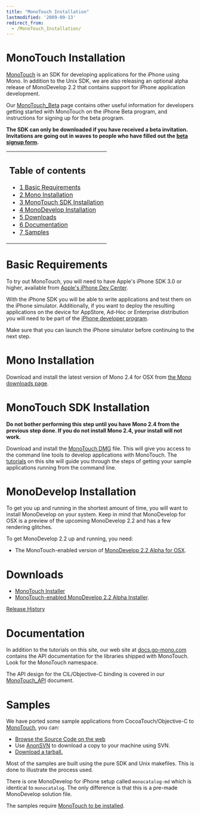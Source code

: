 ```yaml
---
title: "MonoTouch Installation"
lastmodified: '2009-09-13'
redirect_from:
  - /MonoTouch_Installation/
---
```


MonoTouch Installation
======================

[MonoTouch](/MonoTouch) is an SDK for developing applications for the iPhone using Mono. In addition to the Unix SDK, we are also releasing an optional alpha release of MonoDevelop 2.2 that contains support for iPhone application development.

Our [MonoTouch_Beta](/MonoTouch_Beta) page contains other useful information for developers getting started with MonoTouch on the iPhone Beta program, and instructions for signing up for the beta program.

**The SDK can only be downloaded if you have received a beta invitation. Invitations are going out in waves to people who have filled out the [beta signup form](http://spreadsheets.google.com/viewform?hl=en&formkey=dHRXeFI5b1NjUWdRRkpiSmxkanh6T1E6MA..).**

<table>
<col width="100%" />
<tbody>
<tr class="odd">
<td align="left"><h2>Table of contents</h2>
<ul>
<li><a href="#basic-requirements">1 Basic Requirements</a></li>
<li><a href="#mono-installation">2 Mono Installation</a></li>
<li><a href="#monotouch-sdk-installation">3 MonoTouch SDK Installation</a></li>
<li><a href="#monodevelop-installation">4 MonoDevelop Installation</a></li>
<li><a href="#downloads">5 Downloads</a></li>
<li><a href="#documentation">6 Documentation</a></li>
<li><a href="#samples">7 Samples</a></li>
</ul></td>
</tr>
</tbody>
</table>

Basic Requirements
==================

To try out MonoTouch, you will need to have Apple's iPhone SDK 3.0 or higher, available from [Apple's iPhone Dev Center](http://developer.apple.com/iphone/).

With the iPhone SDK you will be able to write applications and test them on the iPhone simulator. Additionally, if you want to deploy the resulting applications on the device for AppStore, Ad-Hoc or Enterprise distribution you will need to be part of the [iPhone developer program](http://developer.apple.com/iphone/program/).

Make sure that you can launch the iPhone simulator before continuing to the next step.

Mono Installation
=================

Download and install the latest version of Mono 2.4 for OSX from [the Mono downloads page](/download/).

MonoTouch SDK Installation
==========================

**Do not bother performing this step until you have Mono 2.4 from the previous step done. If you do not install Mono 2.4, your install will not work.**

Download and install the [MonoTouch DMG](http://www.go-mono.com/monotouch-download/monotouch-0.9.10-20090913-0.pkg) file. This will give you access to the command line tools to develop applications with MonoTouch. The [tutorials](/MonoTouch_Tutorials) on this site will guide you through the steps of getting your sample applications running from the command line.

MonoDevelop Installation
========================

To get you up and running in the shortest amount of time, you will want to install MonoDevelop on your system. Keep in mind that MonoDevelop for OSX is a preview of the upcoming MonoDevelop 2.2 and has a few rendering glitches.

To get MonoDevelop 2.2 up and running, you need:

-   The MonoTouch-enabled version of [MonoDevelop 2.2 Alpha for OSX](http://go-mono.com/archive/MonoDevelop-MonoTouch-Preview-20090904-0.dmg).

Downloads
=========

-   [MonoTouch Installer](http://www.go-mono.com/monotouch-download/monotouch-0.9.10-20090913-0.pkg)
-   [MonoTouch-enabled MonoDevelop 2.2 Alpha Installer](http://go-mono.com/archive/MonoDevelop-MonoTouch-Preview-20090904-0.dmg).

[Release History](/MonoTouch_ReleaseNotes)

Documentation
=============

In addition to the tutorials on this site, our web site at [docs.go-mono.com](http://docs.go-mono.com/) contains the API documentation for the libraries shipped with MonoTouch. Look for the MonoTouch namespace.

The API design for the CIL/Objective-C binding is covered in our [MonoTouch_API](/MonoTouch_API) document.

Samples
=======

We have ported some sample applications from CocoaTouch/Objective-C to [MonoTouch](/MonoTouch), you can:

-   [Browse the Source Code on the web](http://anonsvn.mono-project.com/viewvc/trunk/monotouch/samples/)
-   Use [AnonSVN](/SourceCodeRepository) to download a copy to your machine using SVN.
-   [Download a tarball.](http://www.go-mono.com/archive/monotouch-samples-2009-09-11.tar.gz)

Most of the samples are built using the pure SDK and Unix makefiles. This is done to illustrate the process used.

There is one MonoDevelop for iPhone setup called `monocatalog-md` which is identical to `monocatalog`. The only difference is that this is a pre-made MonoDevelop solution file.

The samples require [MonoTouch to be installed](/MonoTouch_Installation).

